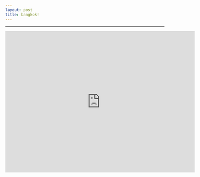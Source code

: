```yaml
---
layout: post
title: bangkok!
---
```


<hr>

<iframe src="https://www.google.com/maps/embed?pb=!1m18!1m12!1m3!1d248047.4353533363!2d100.56301681098287!3d13.734113644910769!2m3!1f0!2f0!3f0!3m2!1i1024!2i768!4f13.1!3m3!1m2!1s0x30e29ee6617256a5%3A0x164d43ff55c50a2a!2z44Ki44Oz44OQ44K144OA44O8IOODm-ODhuODqw!5e0!3m2!1sja!2sjp!4v1530974466231" width="600" height="450" frameborder="0" style="border:0" allowfullscreen></iframe>
